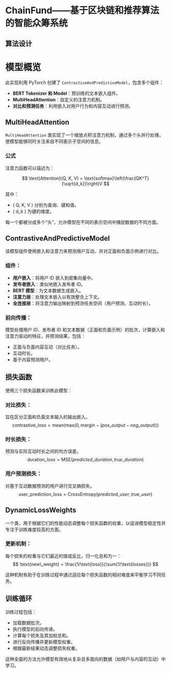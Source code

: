 # ChainFund——基于区块链和推荐算法的智能众筹系统

## 算法设计

# 模型概览

此实现利用 PyTorch 创建了 `ContrastiveAndPredictiveModel`，包含多个组件：

- **BERT Tokenizer 和 Model**：预训练的文本嵌入组件。
- **MultiHeadAttention**：自定义的注意力机制。
- **对比和预测任务**：利用嵌入对用户行为和内容互动进行预测。

## MultiHeadAttention

`MultiHeadAttention` 类实现了一个缩放点积注意力机制，通过多个头并行处理，使模型能够同时关注来自不同表示子空间的信息。

### 公式
注意力函数可以描述为：

$$ \text{Attention}(Q, K, V) = \text{softmax}\left(\frac{QK^T}{\sqrt{d_k}}\right)V $$

其中：
- \( Q, K, V \) 分别为查询、键和值。
- \( d_k \) 为键的维度。

每一个都被分成多个“头”，允许模型在不同的表示空间中捕捉数据的不同方面。

## ContrastiveAndPredictiveModel

该模型组件使用嵌入和注意力来预测用户互动，并对正面和负面示例进行对比。

### 组件：
- **用户嵌入**：将用户 ID 嵌入到密集向量中。
- **发布者嵌入**：类似地嵌入发布者 ID。
- **BERT 模型**：为文本数据生成嵌入。
- **注意力层**：处理文本嵌入以有效整合上下文。
- **全连接层**：将注意力输出映射到预测任务空间（用户预测、互动时长）。

### 前向传播：
模型处理用户 ID、发布者 ID 和文本数据（正面和负面示例）的批次，计算嵌入和注意力驱动的特征，并预测结果，包括：
- 正面与负面内容互动（对比任务）。
- 互动时长。
- 基于内容预测用户。

## 损失函数

使用三个损失函数来训练此模型：

### 对比损失：
旨在区分正面和负面文本输入的输出嵌入。
$$ \text{contrastive\_loss} = \text{mean}\left(\text{max}(0, \text{margin} - (pos\_output - neg\_output))\right) $$

### 时长损失：
预测与实际互动时长之间的均方误差。
$$ \text{duration\_loss} = \text{MSE}(predicted\_duration, true\_duration) $$

### 用户预测损失：
对基于互动数据预测的用户进行交叉熵损失。
$$ \text{user\_prediction\_loss} = \text{CrossEntropy}(predicted\_user, true\_user) $$

## DynamicLossWeights

一个类，用于根据它们的性能动态调整每个损失函数的权重，以促进模型稳定性并专注于训练难度较高的方面。

### 更新机制：
每个损失的权重与它们最近的值成反比，归一化总和为一：
$$ \text{new\_weight} = \frac{1/\text{loss}}{\sum(1/\text{losses})} $$

这种机制有助于在训练过程中通过适应每个损失函数的相对难度来平衡学习不同任务。

## 训练循环

训练过程包括：
- 加载数据批次。
- 执行模型的前向传递。
- 计算每个损失及其加权总和。
- 进行反向传播并更新模型权重。
- 根据最新结果动态调整损失权重。

这种全面的方法允许模型有效地从复杂且多面向的数据（如用户与内容的互动）中学习。

